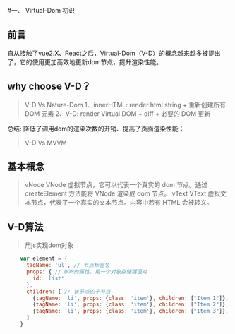 #一、 Virtual-Dom 初识

## 前言

自从接触了vue2.X、React之后，Virtual-Dom（V-D）的概念越来越多被提出了，它的使用更加高效地更新dom节点，提升渲染性能。

## why choose V-D？ 

> V-D Vs Nature-Dom
    1、innerHTML: render html string + 重新创建所有 DOM 元素
    2、V-D: render Virtual DOM + diff + 必要的 DOM 更新

总结: 降低了调用dom的渲染次数的开销、提高了页面渲染性能；
> V-D Vs MVVM

## 基本概念

> vNode 
    VNode 虚拟节点，它可以代表一个真实的 dom 节点。通过 createElement 方法能将 VNode 渲染成 dom 节点。
> vText
    VText 虚拟文本节点，代表了一个真实的文本节点。内容中若有 HTML 会被转义。

## V-D算法
> 用js实现dom对象

```javascript
    var element = {
      tagName: 'ul', // 节点标签名
      props: { // DOM的属性，用一个对象存储键值对
        id: 'list'
      },
      children: [ // 该节点的子节点
        {tagName: 'li', props: {class: 'item'}, children: ["Item 1"]},
        {tagName: 'li', props: {class: 'item'}, children: ["Item 2"]},
        {tagName: 'li', props: {class: 'item'}, children: ["Item 3"]},
      ]
    }
```